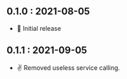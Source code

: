 ## 0.1.0 : 2021-08-05

- 💪 Initial release

## 0.1.1 : 2021-09-05

- ✌️ Removed useless service calling.
